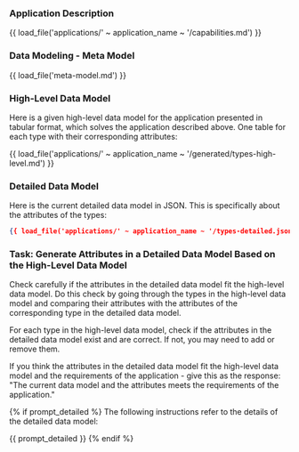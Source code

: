 ### Application Description

{{ load_file('applications/' ~ application_name ~ '/capabilities.md') }}

### Data Modeling - Meta Model

{{ load_file('meta-model.md') }}

### High-Level Data Model

Here is a given high-level data model for the application presented in tabular format, which solves the application described above. One table for each type with their corresponding attributes:

{{ load_file('applications/' ~ application_name ~ '/generated/types-high-level.md') }}

### Detailed Data Model

Here is the current detailed data model in JSON. This is specifically about the attributes of the types:

```json
{{ load_file('applications/' ~ application_name ~ '/types-detailed.json') }}
```

### Task: Generate Attributes in a Detailed Data Model Based on the High-Level Data Model

Check carefully if the attributes in the detailed data model fit the high-level data model. Do this check by going through the types in the high-level data model and comparing their attributes with the attributes of the corresponding type in the detailed data model. 

For each type in the high-level data model, check if the attributes in the detailed data model exist and are correct. If not, you may need to add or remove them.

If you think the attributes in the detailed data model fit the high-level data model and the requirements of the application - give this as the response: "The current data model and the attributes meets the requirements of the application."

{% if prompt_detailed %}
The following instructions refer to the details of the detailed data model:

{{ prompt_detailed }}
{% endif %}

